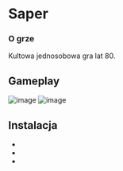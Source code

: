 # Saper

<h3> O grze </h3>

Kultowa jednosobowa gra lat 80.



## Gameplay

![image](https://github.com/user-attachments/assets/f183d218-dab1-4804-90b7-3a5cdc6c11e9)
![image](https://github.com/user-attachments/assets/6996aa2b-2f27-462a-9728-d42b0e581d8a)


## Instalacja

 - 
 - 
 - 


